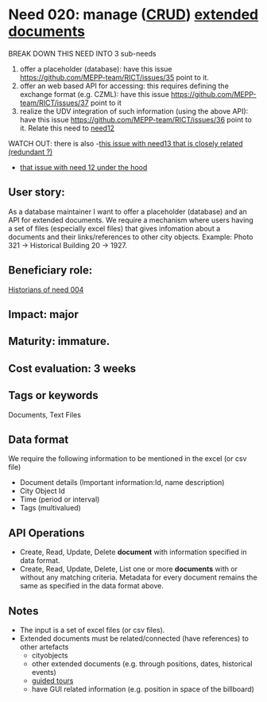 # Need 020: manage ([CRUD](https://en.wikipedia.org/wiki/Create,_read,_update_and_delete)) [extended documents](https://github.com/MEPP-team/RICT/blob/master/Doc/Devel/Needs/Definitions.md#extended-document) 

BREAK DOWN THIS NEED INTO 3 sub-needs
 1. offer a placeholder (database): have this issue  https://github.com/MEPP-team/RICT/issues/35 point to it.
 2. offer an web based API for accessing: this requires defining the exchange format (e.g. CZML): have this issue https://github.com/MEPP-team/RICT/issues/37 point to it
 3. realize the UDV integration of such information (using the above API): have this issue https://github.com/MEPP-team/RICT/issues/36 point to it.
 Relate this need to [need12](https://github.com/MEPP-team/RICT/blob/master/Doc/Devel/Needs/Need012.md)

WATCH OUT: there is also 
  -[this issue with need13 that is closely related (redundant ?)](https://github.com/MEPP-team/RICT/issues/4)
  - [that issue  with need 12 under the hood](https://github.com/MEPP-team/RICT/issues/36)

## User story:
As a database maintainer I want to offer a placeholder (database) and an API for extended documents. We require a mechanism where users having a set of files (especially excel files) that gives infomation about a documents and their links/references to other city objects. Example: Photo 321 -> Historical Building 20 -> 1927. 

## Beneficiary role:
[Historians of need 004](https://github.com/MEPP-team/RICT/blob/master/Doc/Devel/Needs/Need004.md)

## Impact: major

## Maturity: immature.

## Cost evaluation: 3 weeks

## Tags or keywords
Documents, Text Files

## Data format
We require the following information to be mentioned in the excel (or csv file)
* Document details (Important information:Id, name description)
* City Object Id
* Time (period or interval)
* Tags (multivalued)

## API Operations
* Create, Read, Update, Delete **document** with information specified in data format.
* Create, Read, Update, Delete, List one or more **documents** with or without any matching criteria. Metadata for every document remains the same as specified in the data format above.

## Notes
 * The input is a set of excel files (or csv files).
 * Extended documents must be related/connected (have references) to other artefacts
    - cityobjects
    - other extended documents (e.g. through positions, dates, historical events)
    - [guided tours](https://github.com/MEPP-team/RICT/blob/master/Doc/Devel/Needs/Definitions.md#guided-tour)
    - have GUI related information (e.g. position in space of the billboard) 

